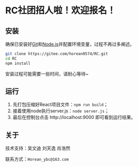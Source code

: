 # RC社团招人啦！欢迎报名！

## 安装

确保已安装好[Git](https://git-scm.com/)和[Node.js](https://nodejs.org/en)并配置环境变量，过程不再过多阐述。

```bash
git clone https://gitee.com/horean0574/RC.git
cd RC
npm install
```

安装过程可能需要一些时间，请耐心等待~

## 运行

1. 先打包压缩好React项目文件：`npm run build`；
2. 接着使用node执行server.js：`node server.js`；
3. 最后在控制台点击 http://localhost:9000 即可看到运行结果。

## 关于

技术支持：吴文迪 刘天逸 肖浩然

联系方式：`Horean_ybc@163.com`
